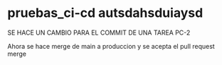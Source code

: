# pruebas_ci-cd autsdahsduiaysd

SE HACE UN CAMBIO PARA EL COMMIT DE UNA TAREA PC-2

Ahora se hace merge de main a produccion y se acepta el pull request merge